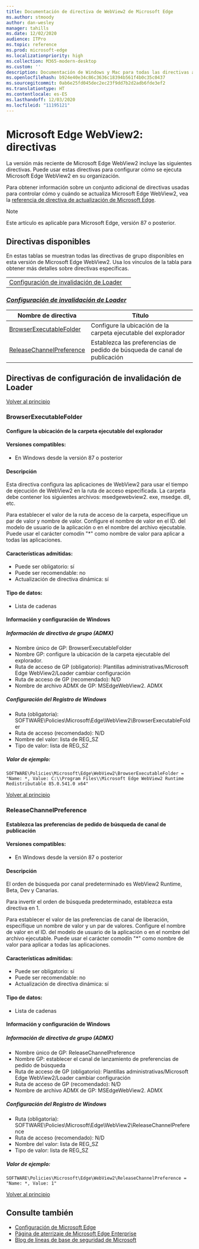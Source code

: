 ```yaml
---
title: Documentación de directiva de WebView2 de Microsoft Edge
ms.author: stmoody
author: dan-wesley
manager: tahills
ms.date: 12/02/2020
audience: ITPro
ms.topic: reference
ms.prod: microsoft-edge
ms.localizationpriority: high
ms.collection: M365-modern-desktop
ms.custom: ''
description: Documentación de Windows y Mac para todas las directivas admitidas por Explorador Microsoft Edge
ms.openlocfilehash: b924e40e34c86c3636c18394b561f4b0c35c0437
ms.sourcegitcommit: 0ab6e25fd045dec2ec23f9dd7b2d2adb6fde3ef2
ms.translationtype: HT
ms.contentlocale: es-ES
ms.lasthandoff: 12/03/2020
ms.locfileid: "11195121"
---
```

# Microsoft Edge WebView2: directivas

La versión más reciente de Microsoft Edge WebView2 incluye las siguientes directivas. Puede usar estas directivas para configurar cómo se ejecuta Microsoft Edge WebView2 en su organización.

Para obtener información sobre un conjunto adicional de directivas usadas para controlar cómo y cuándo se actualiza Microsoft Edge WebView2, vea la [referencia de directiva de actualización de Microsoft Edge](microsoft-edge-update-policies.md).


> [!NOTE]
> Este artículo es aplicable para Microsoft Edge, versión 87 o posterior.

## Directivas disponibles

En estas tablas se muestran todas las directivas de grupo disponibles en esta versión de Microsoft Edge WebView2. Usa los vínculos de la tabla para obtener más detalles sobre directivas específicas.

|||
|-|-|
|[Configuración de invalidación de Loader](#loader-override-settings)|

### [*Configuración de invalidación de Loader*](#loader-override-settings-policies)

|Nombre de directiva|Título|
|-|-|
|[BrowserExecutableFolder](#browserexecutablefolder)|Configure la ubicación de la carpeta ejecutable del explorador|
|[ReleaseChannelPreference](#releasechannelpreference)|Establezca las preferencias de pedido de búsqueda de canal de publicación|




  ## Directivas de configuración de invalidación de Loader

  [Volver al principio](#microsoft-edge-webview2---policies)

  ### BrowserExecutableFolder

  #### Configure la ubicación de la carpeta ejecutable del explorador

  
  
  #### Versiones compatibles:

  - En Windows desde la versión 87 o posterior

  #### Descripción

  Esta directiva configura las aplicaciones de WebView2 para usar el tiempo de ejecución de WebView2 en la ruta de acceso especificada. La carpeta debe contener los siguientes archivos: msedgewebview2. exe, msedge. dll, etc.

Para establecer el valor de la ruta de acceso de la carpeta, especifique un par de valor y nombre de valor. Configure el nombre de valor en el ID. del modelo de usuario de la aplicación o en el nombre del archivo ejecutable. Puede usar el carácter comodín "*" como nombre de valor para aplicar a todas las aplicaciones.

  #### Características admitidas:

  - Puede ser obligatorio: sí
  - Puede ser recomendable: no
  - Actualización de directiva dinámica: sí

  #### Tipo de datos:

  - Lista de cadenas

  #### Información y configuración de Windows

  ##### Información de directiva de grupo (ADMX)

  - Nombre único de GP: BrowserExecutableFolder
  - Nombre GP: configure la ubicación de la carpeta ejecutable del explorador.
  - Ruta de acceso de GP (obligatorio): Plantillas administrativas/Microsoft Edge WebView2/Loader cambiar configuración
  - Ruta de acceso de GP (recomendado): N/D
  - Nombre de archivo ADMX de GP: MSEdgeWebView2. ADMX

  ##### Configuración del Registro de Windows

  - Ruta (obligatoria): SOFTWARE\Policies\Microsoft\Edge\WebView2\BrowserExecutableFolder
  - Ruta de acceso (recomendado): N/D
  - Nombre del valor: lista de REG_SZ
  - Tipo de valor: lista de REG_SZ

  ##### Valor de ejemplo:

```
SOFTWARE\Policies\Microsoft\Edge\WebView2\BrowserExecutableFolder = "Name: *, Value: C:\\Program Files\\Microsoft Edge WebView2 Runtime Redistributable 85.0.541.0 x64"

```

  

  [Volver al principio](#microsoft-edge-webview2---policies)

  ### ReleaseChannelPreference

  #### Establezca las preferencias de pedido de búsqueda de canal de publicación

  
  
  #### Versiones compatibles:

  - En Windows desde la versión 87 o posterior

  #### Descripción

  El orden de búsqueda por canal predeterminado es WebView2 Runtime, Beta, Dev y Canarias.

Para invertir el orden de búsqueda predeterminado, establezca esta directiva en 1.

Para establecer el valor de las preferencias de canal de liberación, especifique un nombre de valor y un par de valores. Configure el nombre de valor en el ID. del modelo de usuario de la aplicación o en el nombre del archivo ejecutable. Puede usar el carácter comodín "*" como nombre de valor para aplicar a todas las aplicaciones.

  #### Características admitidas:

  - Puede ser obligatorio: sí
  - Puede ser recomendable: no
  - Actualización de directiva dinámica: sí

  #### Tipo de datos:

  - Lista de cadenas

  #### Información y configuración de Windows

  ##### Información de directiva de grupo (ADMX)

  - Nombre único de GP: ReleaseChannelPreference
  - Nombre GP: establecer el canal de lanzamiento de preferencias de pedido de búsqueda
  - Ruta de acceso de GP (obligatorio): Plantillas administrativas/Microsoft Edge WebView2/Loader cambiar configuración
  - Ruta de acceso de GP (recomendado): N/D
  - Nombre de archivo ADMX de GP: MSEdgeWebView2. ADMX

  ##### Configuración del Registro de Windows

  - Ruta (obligatoria): SOFTWARE\Policies\Microsoft\Edge\WebView2\ReleaseChannelPreference
  - Ruta de acceso (recomendado): N/D
  - Nombre del valor: lista de REG_SZ
  - Tipo de valor: lista de REG_SZ

  ##### Valor de ejemplo:

```
SOFTWARE\Policies\Microsoft\Edge\WebView2\ReleaseChannelPreference = "Name: *, Value: 1"

```

  

  [Volver al principio](#microsoft-edge-webview2---policies)


## Consulte también

- [Configuración de Microsoft Edge](configure-microsoft-edge.md)
- [Página de aterrizaje de Microsoft Edge Enterprise](https://aka.ms/EdgeEnterprise)
- [Blog de líneas de base de seguridad de Microsoft](https://techcommunity.microsoft.com/t5/microsoft-security-baselines/bg-p/Microsoft-Security-Baselines)